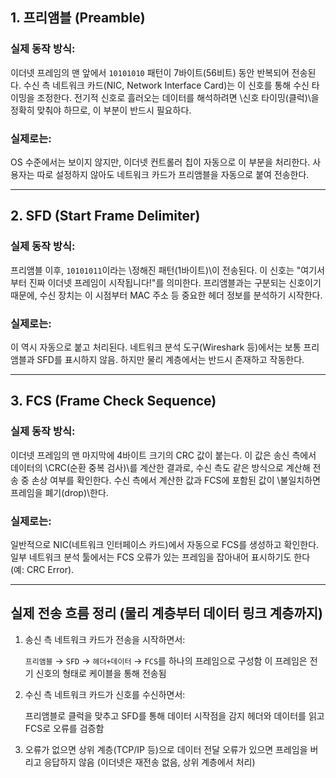 
## 1. 프리앰블 (Preamble)

###  실제 동작 방식:

 이더넷 프레임의 맨 앞에서 `10101010` 패턴이 7바이트(56비트) 동안 반복되어 전송된다.
 수신 측 네트워크 카드(NIC, Network Interface Card)는 이 신호를 통해 수신 타이밍을 조정한다.
 전기적 신호로 흘러오는 데이터를 해석하려면 \\신호 타이밍(클럭)\\을 정확히 맞춰야 하므로, 이 부분이 반드시 필요하다.

###  실제로는:

 OS 수준에서는 보이지 않지만, 이더넷 컨트롤러 칩이 자동으로 이 부분을 처리한다.
 사용자는 따로 설정하지 않아도 네트워크 카드가 프리앰블을 자동으로 붙여 전송한다.

---

## 2. SFD (Start Frame Delimiter)

###  실제 동작 방식:

 프리앰블 이후, `10101011`이라는 \\정해진 패턴(1바이트)\\이 전송된다.
 이 신호는 "여기서부터 진짜 이더넷 프레임이 시작됩니다!"를 의미한다.
 프리앰블과는 구분되는 신호이기 때문에, 수신 장치는 이 시점부터 MAC 주소 등 중요한 헤더 정보를 분석하기 시작한다.

###  실제로는:

 이 역시 자동으로 붙고 처리된다.
 네트워크 분석 도구(Wireshark 등)에서는 보통 프리앰블과 SFD를 표시하지 않음. 하지만 물리 계층에서는 반드시 존재하고 작동한다.

---

## 3. FCS (Frame Check Sequence)

###  실제 동작 방식:

 이더넷 프레임의 맨 마지막에 4바이트 크기의 CRC 값이 붙는다.
 이 값은 송신 측에서 데이터의 \\CRC(순환 중복 검사)\\를 계산한 결과로, 수신 측도 같은 방식으로 계산해 전송 중 손상 여부를 확인한다.
 수신 측에서 계산한 값과 FCS에 포함된 값이 \\불일치하면 프레임을 폐기(drop)\\한다.

###  실제로는:

 일반적으로 NIC(네트워크 인터페이스 카드)에서 자동으로 FCS를 생성하고 확인한다.
 일부 네트워크 분석 툴에서는 FCS 오류가 있는 프레임을 잡아내어 표시하기도 한다 (예: CRC Error).

---

##  실제 전송 흐름 정리 (물리 계층부터 데이터 링크 계층까지)

1. 송신 측 네트워크 카드가 전송을 시작하면서:

    `프리앰블` → `SFD` → `헤더+데이터` → `FCS`를 하나의 프레임으로 구성함
    이 프레임은 전기 신호의 형태로 케이블을 통해 전송됨

2. 수신 측 네트워크 카드가 신호를 수신하면서:

    프리앰블로 클럭을 맞추고
    SFD를 통해 데이터 시작점을 감지
    헤더와 데이터를 읽고
    FCS로 오류를 검증함

3. 오류가 없으면 상위 계층(TCP/IP 등)으로 데이터 전달
   오류가 있으면 프레임을 버리고 응답하지 않음 (이더넷은 재전송 없음, 상위 계층에서 처리)
